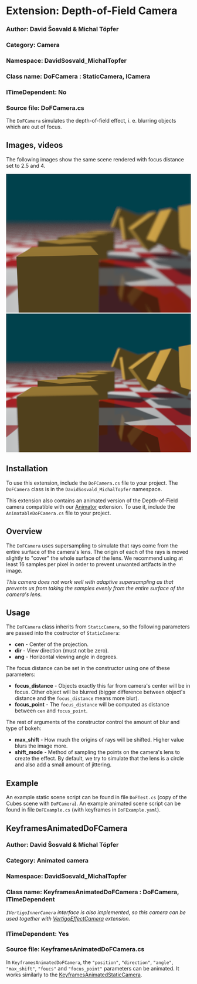 # Extension: Depth-of-Field Camera

### Author: David Šosvald & Michal Töpfer

### Category: Camera

### Namespace: DavidSosvald_MichalTopfer

### Class name:  DoFCamera : StaticCamera, ICamera

### ITimeDependent: No

### Source file: DoFCamera.cs

The `DoFCamera` simulates the depth-of-field effect, i. e. blurring objects which are out of focus.

## Images, videos

The following images show the same scene rendered with focus distance set to 2.5 and 4.

![focus distance = 2.5](examples/RenderResult_dof_f2.5.png?raw=True "Focus distance = 2.5, focusing on the first cube")
![focus distance = 4](examples/RenderResult_dof_f4.png?raw=True "Focus distance = 4, focusing on the second cube")

## Installation

To use this extension, include the `DoFCamera.cs` file to your project. The `DoFCamera` class is in the `DavidSosvald_MichalTopfer` namespace.

This extension also contains an animated version of the Depth-of-Field camera compatible with our [Animator](https://github.com/Mnaukal/grcis/tree/summer2019-2020/newmodules/DavidSosvald_MichalTopfer-Animator) extension. To use it, include the `AnimatableDoFCamera.cs` file to your project.

## Overview

The `DoFCamera` uses supersampling to simulate that rays come from the entire surface of the camera's lens. The origin of each of the rays is moved slightly to "cover" the whole surface of the lens. We recommend using at least 16 samples per pixel in order to prevent unwanted artifacts in the image.

*This camera does not work well with adaptive supersampling as that prevents us from taking the samples evenly from the entire surface of the camera's lens.*

## Usage

The `DoFCamera` class inherits from `StaticCamera`, so the following parameters are passed into the costructor of `StaticCamera`:

* **cen** - Center of the projection.
* **dir** - View direction (must not be zero).
* **ang** - Horizontal viewing angle in degrees.

The focus distance can be set in the constructor using one of these parameters:

* **focus_distance** - Objects exactly this far from camera's center will be in focus. Other object will be blurred (bigger difference between object's distance and the `focus_distance` means more blur).
* **focus_point** - The `focus_distance` will be computed as distance between `cen` and `focus_point`.

The rest of arguments of the constructor control the amount of blur and type of bokeh:

* **max_shift** - How much the origins of rays will be shifted. Higher value blurs the image more.
* **shift_mode** - Method of sampling the points on the camera's lens to create the effect. By default, we try to simulate that the lens is a circle and also add a small amount of jittering.

## Example

An example static scene script can be found in file `DoFTest.cs` (copy of the Cubes scene with `DoFCamera`). An example animated scene script can be found in file `DoFExample.cs` (with keyframes in `DoFExample.yaml`).

## KeyframesAnimatedDoFCamera

### Author: David Šosvald & Michal Töpfer

### Category: Animated camera

### Namespace: DavidSosvald_MichalTopfer

### Class name:  KeyframesAnimatedDoFCamera : DoFCamera, ITimeDependent

*`IVertigoInnerCamera` interface is also implemented, so this camera can be used together with [VertigoEffectCamera](https://github.com/Mnaukal/grcis/tree/summer2019-2020/newmodules/DavidSosvald_MichalTopfer-VertigoEffectCamera) extension.*

### ITimeDependent: Yes

### Source file: KeyframesAnimatedDoFCamera.cs

In `KeyframesAnimatedDoFCamera`, the `"position"`, `"direction"`, `"angle"`, `"max_shift"`, `"foucs"` and `"focus_point"` parameters can be animated. It works similarly to the [KeyframesAnimatedStaticCamera](https://github.com/Mnaukal/grcis/tree/summer2019-2020/newmodules/DavidSosvald_MichalTopfer-Animator).

